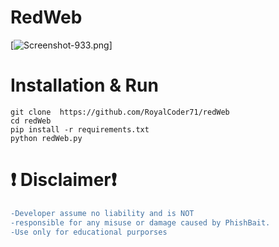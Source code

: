 # RedWeb
[![Screenshot-933.png](https://i.postimg.cc/y88Df3Z9/Screenshot-933.png)]

# Installation & Run 
```
git clone  https://github.com/RoyalCoder71/redWeb
cd redWeb
pip install -r requirements.txt
python redWeb.py
```
# ❗ Disclaimer❗
```diff
-Developer assume no liability and is NOT
-responsible for any misuse or damage caused by PhishBait.
-Use only for educational purporses
```
